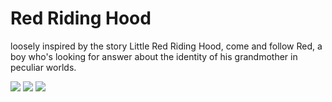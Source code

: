 # Red Riding Hood
loosely inspired by the story Little Red Riding Hood, come and follow Red, a boy who's looking for answer about the identity of his grandmother in peculiar worlds.

<img src="https://i.imgur.com/q2VYFvt.png" />
<img src="https://i.imgur.com/gFL71sM.png" />
<img src="https://i.imgur.com/jlwJ0SB.png" />
